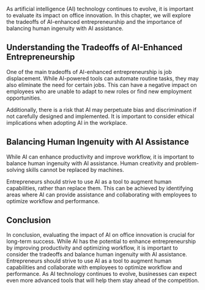 

As artificial intelligence (AI) technology continues to evolve, it is important to evaluate its impact on office innovation. In this chapter, we will explore the tradeoffs of AI-enhanced entrepreneurship and the importance of balancing human ingenuity with AI assistance.

Understanding the Tradeoffs of AI-Enhanced Entrepreneurship
-----------------------------------------------------------

One of the main tradeoffs of AI-enhanced entrepreneurship is job displacement. While AI-powered tools can automate routine tasks, they may also eliminate the need for certain jobs. This can have a negative impact on employees who are unable to adapt to new roles or find new employment opportunities.

Additionally, there is a risk that AI may perpetuate bias and discrimination if not carefully designed and implemented. It is important to consider ethical implications when adopting AI in the workplace.

Balancing Human Ingenuity with AI Assistance
--------------------------------------------

While AI can enhance productivity and improve workflow, it is important to balance human ingenuity with AI assistance. Human creativity and problem-solving skills cannot be replaced by machines.

Entrepreneurs should strive to use AI as a tool to augment human capabilities, rather than replace them. This can be achieved by identifying areas where AI can provide assistance and collaborating with employees to optimize workflow and performance.

Conclusion
----------

In conclusion, evaluating the impact of AI on office innovation is crucial for long-term success. While AI has the potential to enhance entrepreneurship by improving productivity and optimizing workflow, it is important to consider the tradeoffs and balance human ingenuity with AI assistance. Entrepreneurs should strive to use AI as a tool to augment human capabilities and collaborate with employees to optimize workflow and performance. As AI technology continues to evolve, businesses can expect even more advanced tools that will help them stay ahead of the competition.

